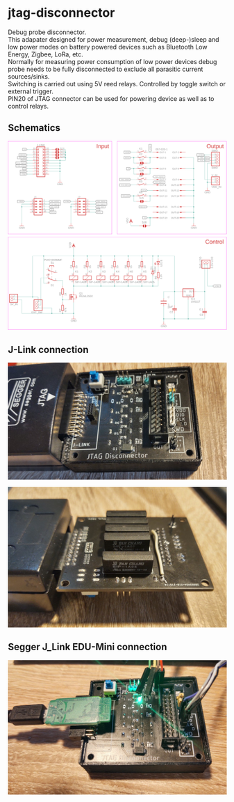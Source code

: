# jtag-disconnector
Debug probe disconnector. <br/>
This adapater designed for power measurement, debug (deep-)sleep and low power modes on battery powered devices such as Bluetooth Low Energy, Zigbee, LoRa, etc.<br />
Normally for measuring power consumption of low power devices debug probe needs to be fully disconnected to exclude all parasitic current sources/sinks. <br />
Switching is carried out using 5V reed relays. Controlled by toggle switch or external trigger. <br />
PIN20 of JTAG connector can be used for powering device as well as to control relays. 


## Schematics
![Alt text](schematics/schematics.png?raw=true "Schematics")

## J-Link connection
![Alt text](img/front.jpg?raw=true "Front")

![Alt text](img/back.jpg?raw=true "Back")

## Segger J_Link EDU-Mini connection
![Alt text](img/edu_mini.jpg?raw=true "EDU Mini")
